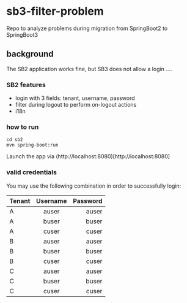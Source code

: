 # sb3-filter-problem
Repo to analyze problems during migration from SpringBoot2 to SpringBoot3

## background

The SB2 application works fine, but SB3 does not allow a login ....

### SB2 features

* login with 3 fields: tenant, username, password
* filter during logout to perform on-logout actions
* i18n

### how to run

```
cd sb2
mvn spring-boot:run
```
Launch the app via (http://localhost:8080)[http://localhost:8080]

### valid credentials

You may use the following combination in order to successfully login:

| Tenant | Username | Password |
|:-------|:--------:|---------:|
| A      |  auser   |    auser |
| A      |  buser   |    buser |
| A      |  cuser   |    cuser |
| B      |  auser   |    auser |
| B      |  buser   |    buser |
| B      |  cuser   |    cuser |
| C      |  auser   |    auser |
| C      |  buser   |    buser |
| C      |  cuser   |    cuser |
